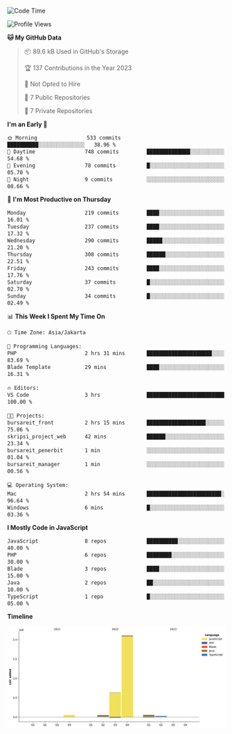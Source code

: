 <!--START_SECTION:waka-->
![Code Time](http://img.shields.io/badge/Code%20Time-97%20hrs%2010%20mins-blue)

![Profile Views](http://img.shields.io/badge/Profile%20Views-0-blue)

**🐱 My GitHub Data** 

> 📦 89.6 kB Used in GitHub's Storage 
 > 
> 🏆 137 Contributions in the Year 2023
 > 
> 🚫 Not Opted to Hire
 > 
> 📜 7 Public Repositories 
 > 
> 🔑 7 Private Repositories 
 > 
**I'm an Early 🐤** 

```text
🌞 Morning                533 commits         ██████████░░░░░░░░░░░░░░░   38.96 % 
🌆 Daytime                748 commits         ██████████████░░░░░░░░░░░   54.68 % 
🌃 Evening                78 commits          █░░░░░░░░░░░░░░░░░░░░░░░░   05.70 % 
🌙 Night                  9 commits           ░░░░░░░░░░░░░░░░░░░░░░░░░   00.66 % 
```
📅 **I'm Most Productive on Thursday** 

```text
Monday                   219 commits         ████░░░░░░░░░░░░░░░░░░░░░   16.01 % 
Tuesday                  237 commits         ████░░░░░░░░░░░░░░░░░░░░░   17.32 % 
Wednesday                290 commits         █████░░░░░░░░░░░░░░░░░░░░   21.20 % 
Thursday                 308 commits         ██████░░░░░░░░░░░░░░░░░░░   22.51 % 
Friday                   243 commits         ████░░░░░░░░░░░░░░░░░░░░░   17.76 % 
Saturday                 37 commits          █░░░░░░░░░░░░░░░░░░░░░░░░   02.70 % 
Sunday                   34 commits          █░░░░░░░░░░░░░░░░░░░░░░░░   02.49 % 
```


📊 **This Week I Spent My Time On** 

```text
🕑︎ Time Zone: Asia/Jakarta

💬 Programming Languages: 
PHP                      2 hrs 31 mins       █████████████████████░░░░   83.69 % 
Blade Template           29 mins             ████░░░░░░░░░░░░░░░░░░░░░   16.31 % 

🔥 Editors: 
VS Code                  3 hrs               █████████████████████████   100.00 % 

🐱‍💻 Projects: 
bursareit_front          2 hrs 15 mins       ███████████████████░░░░░░   75.06 % 
skripsi_project_web      42 mins             ██████░░░░░░░░░░░░░░░░░░░   23.34 % 
bursareit_penerbit       1 min               ░░░░░░░░░░░░░░░░░░░░░░░░░   01.04 % 
bursareit_manager        1 min               ░░░░░░░░░░░░░░░░░░░░░░░░░   00.56 % 

💻 Operating System: 
Mac                      2 hrs 54 mins       ████████████████████████░   96.64 % 
Windows                  6 mins              █░░░░░░░░░░░░░░░░░░░░░░░░   03.36 % 
```

**I Mostly Code in JavaScript** 

```text
JavaScript               8 repos             ██████████░░░░░░░░░░░░░░░   40.00 % 
PHP                      6 repos             ████████░░░░░░░░░░░░░░░░░   30.00 % 
Blade                    3 repos             ████░░░░░░░░░░░░░░░░░░░░░   15.00 % 
Java                     2 repos             ██░░░░░░░░░░░░░░░░░░░░░░░   10.00 % 
TypeScript               1 repo              █░░░░░░░░░░░░░░░░░░░░░░░░   05.00 % 
```



**Timeline**

![Lines of Code chart](https://raw.githubusercontent.com/brstreet2/brstreet2/main/assets/bar_graph.png)


<!--END_SECTION:waka-->
